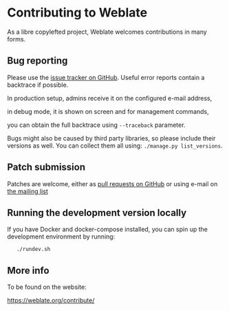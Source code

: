 # Contributing to Weblate

As a libre copylefted project, Weblate welcomes contributions in many forms.

## Bug reporting

Please use the [issue tracker on GitHub][1]. Useful error reports contain a
backtrace if possible.

In production setup, admins receive it on the configured e-mail address,

in debug mode, it is shown on screen and for management commands,

you can obtain the full backtrace using ``--traceback`` parameter.

Bugs might also be caused by third party libraries, so please include
their versions as well. You can collect them all using:
``./manage.py list_versions``.

[1]: https://github.com/WeblateOrg/weblate/issues

## Patch submission

Patches are welcome, either as [pull requests on GitHub][2] or using e-mail on
[the mailing list][3]

[2]: https://github.com/WeblateOrg/weblate/pulls
[3]: https://lists.cihar.com/cgi-bin/mailman/listinfo/weblate

## Running the development version locally

If you have Docker and docker-compose installed, you can spin up the development
environment by running:
```
   ./rundev.sh
```

## More info

To be found on the website:

https://weblate.org/contribute/
